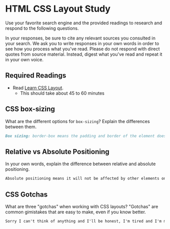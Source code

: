 # HTML CSS Layout Study

Use your favorite search engine and the provided readings to research and respond to the following questions.

In your responses, be sure to cite any relevant sources you consulted in your search. We ask you to write responses in your own words in order to see how you process what you've read. Please do not respond with direct quotes from source material. Instead, digest what you've read and repeat it in your own voice.

## Required Readings

- Read [Learn CSS Layout](http://learnlayout.com).
  - This should take about 45 to 60 minutes

## CSS box-sizing

What are the different options for `box-sizing`? Explain the differences between them.

```md
Box sizing: border-box means the padding and border of the element does not increase the width. According to Mozilla the default is content-box, which I take to mean the opposite of border-box?
```

## Relative vs Absolute Positioning

In your own words, explain the difference between relative and absolute positioning.

```md
Absolute positioning means it will not be affected by other elements on the page, relative positining means we can move the element by its relative position to another element, so for example having a div 20 pixels to the right of another div, wherever that ends up in a resizing window.
```

## CSS Gotchas

What are three "gotchas" when working with CSS layouts? "Gotchas" are common gimistakes that are easy to make, even if you know better.

```md
Sorry I can't think of anything and I'll be honest, I'm tired and I'm moving on to the rest of the homework.
```
